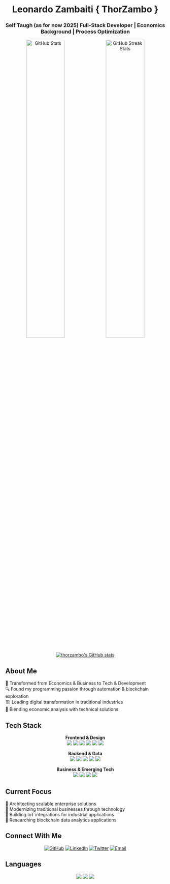 <div align="center">

# Leonardo Zambaiti { ThorZambo }

### Self Taugh (as for now 2025) Full-Stack Developer | Economics Background | Process Optimization

<img src="https://github-readme-stats.vercel.app/api?username=thorzambo&count_private=true&show_icons=true&theme=tokyonight&hide_border=true" alt="GitHub Stats" width="49%" />
<img src="https://github-readme-streak-stats.herokuapp.com/?user=thorzambo&theme=tokyonight&hide_border=true" alt="GitHub Streak Stats" width="49%" />

[![thorzambo's GitHub stats](https://github-readme-stats.vercel.app/api?username=thorzambo&count_private=true&show_icons=true&theme=dark)](https://github.com/thorzambo/thorzambo)

</div>

## About Me 

🔄 Transformed from Economics & Business to Tech & Development  
🔍 Found my programming passion through automation & blockchain exploration  
🏗️ Leading digital transformation in traditional industries  
🧠 Blending economic analysis with technical solutions  

## Tech Stack

<div align="center">

**Frontend & Design**  
![](https://img.shields.io/badge/-React-61DAFB?style=flat-square&logo=react&logoColor=black)
![](https://img.shields.io/badge/-Vue.js-4FC08D?style=flat-square&logo=vue.js&logoColor=white)
![](https://img.shields.io/badge/-Next.js-000000?style=flat-square&logo=next.js&logoColor=white)
![](https://img.shields.io/badge/-TypeScript-3178C6?style=flat-square&logo=typescript&logoColor=white)
![](https://img.shields.io/badge/-Tailwind-06B6D4?style=flat-square&logo=tailwindcss&logoColor=white)
![](https://img.shields.io/badge/-Figma-F24E1E?style=flat-square&logo=figma&logoColor=white)

**Backend & Data**  
![](https://img.shields.io/badge/-Node.js-339933?style=flat-square&logo=node.js&logoColor=white)
![](https://img.shields.io/badge/-Python-3776AB?style=flat-square&logo=python&logoColor=white)
![](https://img.shields.io/badge/-MongoDB-47A248?style=flat-square&logo=mongodb&logoColor=white)
![](https://img.shields.io/badge/-PostgreSQL-4169E1?style=flat-square&logo=postgresql&logoColor=white)
![](https://img.shields.io/badge/-DB2/AS400-052FAD?style=flat-square&logo=ibm&logoColor=white)

**Business & Emerging Tech**  
![](https://img.shields.io/badge/-ERP_Systems-0078D4?style=flat-square&logo=sap&logoColor=white)
![](https://img.shields.io/badge/-IoT-01A6F0?style=flat-square&logo=arduino&logoColor=white)
![](https://img.shields.io/badge/-Blockchain-121D33?style=flat-square&logo=bitcoin&logoColor=white)
![](https://img.shields.io/badge/-Automation-FF6C37?style=flat-square&logo=zapier&logoColor=white)

</div>

## Current Focus

🔹 Architecting scalable enterprise solutions  
🔹 Modernizing traditional businesses through technology  
🔹 Building IoT integrations for industrial applications  
🔹 Researching blockchain data analytics applications  

## Connect With Me

<div align="center">
<a href="https://github.com/thorzambo"><img src="https://img.shields.io/badge/-GitHub-181717?style=for-the-badge&logo=github&logoColor=white" alt="GitHub" /></a>
<a href="https://linkedin.com/in/leonardozambaiti"><img src="https://img.shields.io/badge/-LinkedIn-0A66C2?style=for-the-badge&logo=linkedin&logoColor=white" alt="LinkedIn" /></a>
<a href="https://twitter.com/leozamba"><img src="https://img.shields.io/badge/-Twitter-1DA1F2?style=for-the-badge&logo=twitter&logoColor=white" alt="Twitter" /></a>
<a href="mailto:info@leonardozambaiti.me"><img src="https://img.shields.io/badge/-Email-EA4335?style=for-the-badge&logo=gmail&logoColor=white" alt="Email" /></a>
</div>

## Languages

<div align="center">
<img src="https://img.shields.io/badge/-Italian_(Native)-008C45?style=flat-square&logo=italian&logoColor=white" />
<img src="https://img.shields.io/badge/-English_(Advanced)-012169?style=flat-square&logo=english&logoColor=white" />
<img src="https://img.shields.io/badge/-German_(Advanced)-FFCC00?style=flat-square&logo=german&logoColor=black" />
</div>
